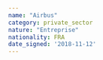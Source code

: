 ```yaml
---
name: "Airbus"
category: private_sector
nature: "Entreprise"
nationality: FRA
date_signed: '2018-11-12'
---
```

    